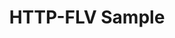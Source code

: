 ---
title: HTTP-FLV Sample
sidebar_label: HTTP-FLV Sample
hide_title: false
hide_table_of_contents: false
---